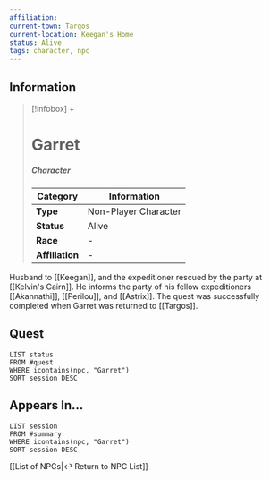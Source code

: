```yaml
---
affiliation:
current-town: Targos
current-location: Keegan's Home
status: Alive
tags: character, npc
---
```


## Information
> [!infobox] +
> # Garret
> ##### Character
> | Category | Information |
> | ---- | ---- |
> | **Type** | Non-Player Character |
> | **Status** | Alive |
> | **Race** | - |
> | **Affiliation** | - |

Husband to [[Keegan]], and the expeditioner rescued by the party at [[Kelvin's Cairn]]. He informs the party of his fellow expeditioners [[Akannathi]], [[Perilou]], and [[Astrix]]. The quest was successfully completed when Garret was returned to [[Targos]].

## Quest

```dataview
LIST status
FROM #quest 
WHERE icontains(npc, "Garret")
SORT session DESC
```

## Appears In...
```dataview
LIST session
FROM #summary
WHERE icontains(npc, "Garret")
SORT session DESC
```

[[List of NPCs|↩️ Return to NPC List]]